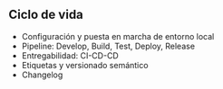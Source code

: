## Ciclo de vida

- Configuración y puesta en marcha de entorno local
- Pipeline: Develop, Build, Test, Deploy, Release
- Entregabilidad: CI-CD-CD
- Etiquetas y versionado semántico
- Changelog
